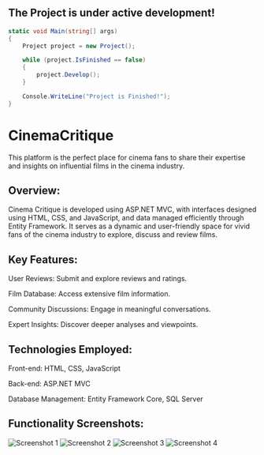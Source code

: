 ## The Project is under active development!

```c#
static void Main(string[] args)
{
    Project project = new Project();

    while (project.IsFinished == false)
    {
        project.Develop();
    }

    Console.WriteLine("Project is Finished!");
}
```

# CinemaCritique

This platform is the perfect place for cinema fans to share their expertise and insights on influential films in the cinema industry.


## Overview:

Cinema Critique is developed using ASP.NET MVC, with interfaces designed using HTML, CSS, and JavaScript, and data managed efficiently through Entity Framework. It serves as a dynamic and user-friendly space for vivid fans of the cinema industry to explore, discuss and review films.

## Key Features:

User Reviews: Submit and explore reviews and ratings.

Film Database: Access extensive film information.

Community Discussions: Engage in meaningful conversations.

Expert Insights: Discover deeper analyses and viewpoints.

## Technologies Employed:

Front-end: HTML, CSS, JavaScript

Back-end: ASP.NET MVC

Database Management: Entity Framework Core, SQL Server

## Functionality Screenshots:

![Screenshot 1](https://github.com/hyus314/CinemaCritique/assets/114900079/8e002821-d971-4c5b-a20e-4b36cae32079)
![Screenshot 2](https://github.com/hyus314/CinemaCritique/assets/114900079/7eeb9c64-dd30-4607-a6e4-97d6590422da)
![Screenshot 3](https://github.com/hyus314/CinemaCritique/assets/114900079/0ca5282f-aab4-412a-bdab-6911ea1fff68)
![Screenshot 4](https://github.com/hyus314/CinemaCritique/assets/114900079/2d037490-c37d-48a3-bc79-7be1e5a42b9f)
